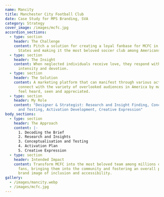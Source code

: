 ```yaml
---
name: Mancity
title: Manchester City Football Club
date: Case Study for MPS Branding, SVA
category: Strategy
cover_image: /images/mcfc.jpg
accordion_sections:
  - type: section
    header: The Challenge
    content: Pitch a solution for creating a loyal fanbase for MCFC in the United
      States and making it the most beloved soccer club among Americans.
  - type: section
    header: The Insight
    content: When neglected individuals receive love, they respond with greater
      intensity and devotion.
  - type: section
    header: The Solution
    content: A marketing platform that can manifest through various activations to
      connect with the variety of overlooked audiences in America by making them
      feel heard, seen and appreciated.
  - type: section
    header: My Role
    content: "Designer & Strategist: Research and Insight Finding, Conceptualisation
      and Testing, Activation Development, Creative Expression"
body_sections:
  - type: section
    header: The Approach
    content: |-
      1. Decoding the Brief
      2. Research and Insights
      3. Conceptualisation and Testing
      4. Activation Plan
      5. Creative Expression
  - type: section
    header: Intended Impact
    content: Transform MCFC into the most beloved team among millions of overlooked
      fans, bringing them into the community and fostering an overall positive
      brand image of inclusion and accessibility.
gallery:
  - /images/mancity.webp
  - /images/mcfc.jpg
---
```

